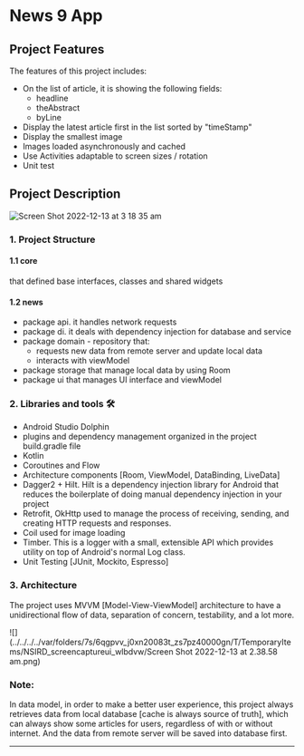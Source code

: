 # News 9 App

## Project Features
The features of this project includes:
* On the list of article, it is showing the following fields:
  * headline
  * theAbstract
  * byLine
* Display the latest article first in the list sorted by "timeStamp"
* Display the smallest image
* Images loaded asynchronously and cached
* Use Activities adaptable to screen sizes / rotation
* Unit test

## Project Description
![Screen Shot 2022-12-13 at 3 18 35 am](https://user-images.githubusercontent.com/96706516/207201740-3174ebf6-5d37-4fe4-ae98-5be890c64e67.png)


### 1. Project Structure

#### 1.1 core
that defined base interfaces, classes and shared widgets

#### 1.2 news
- package api. it handles network requests
- package di. it deals with dependency injection for database and service
- package domain - repository that:
  * requests new data from remote server and update local data
  * interacts with viewModel
- package storage that manage local data by using Room
- package ui that manages UI interface and viewModel

### 2. Libraries and tools 🛠

- Android Studio Dolphin
- plugins and dependency management organized in the project build.gradle file
- Kotlin
- Coroutines and Flow
- Architecture components [Room, ViewModel, DataBinding, LiveData]
- Dagger2 + Hilt. Hilt is a dependency injection library for Android that reduces the boilerplate of doing manual dependency injection in your project
- Retrofit, OkHttp used to manage the process of receiving, sending, and creating HTTP requests and responses.
- Coil used for image loading
- Timber. This is a logger with a small, extensible API which provides utility on top of Android's normal Log class.
- Unit Testing [JUnit, Mockito, Espresso]


### 3. Architecture

The project uses MVVM [Model-View-ViewModel] architecture to have a unidirectional flow of data, separation of concern, testability, and a lot more.

![](../../../../var/folders/7s/6qgpvv_j0xn20083t_zs7pz40000gn/T/TemporaryItems/NSIRD_screencaptureui_wlbdvw/Screen Shot 2022-12-13 at 2.38.58 am.png)

### Note:
In data model, in order to make a better user experience, this project always retrieves data from local database [cache is always source of truth], which can always show some articles for users, regardless of with or without internet.
And the data from remote server will be saved into database first. 

--------------------


